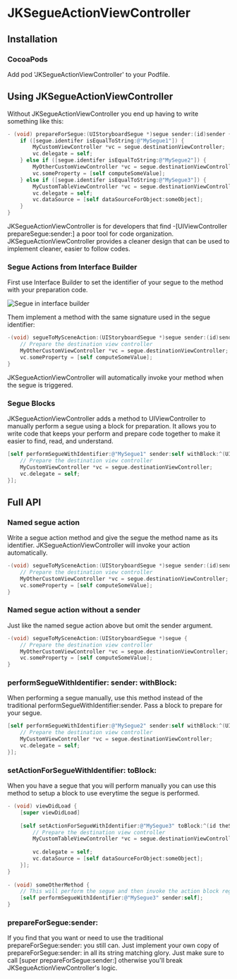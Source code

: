 # JKSegueActionViewController

## Installation
### CocoaPods

Add pod 'JKSegueActionViewController' to your Podfile.

## Using JKSegueActionViewController

Without JKSegueActionViewController you end up having to write something like this:

```objective-c
- (void) prepareForSegue:(UIStoryboardSegue *)segue sender:(id)sender {
	if ([segue.identifer isEqualToString:@"MySegue1"]) {
		MyCustomViewController *vc = segue.destinationViewController;
		vc.delegate = self;
	} else if ([segue.identifer isEqualToString:@"MySegue2"]) {
		MyOtherCustomViewController *vc = segue.destinationViewController;
		vc.someProperty = [self computeSomeValue];
	} else if ([segue.identifer isEqualToString:@"MySegue3"]) {
		MyCustomTableViewController *vc = segue.destinationViewController;
		vc.delegate = self;
		vc.dataSource = [self dataSourceForObject:someObject];
	}
}
```

JKSegueActionViewController is for developers that find -[UIViewController prepareSegue:sender:]
a poor tool for code organization.  JKSegueActionViewController provides a cleaner design that
can be used to implement cleaner, easier to follow codes.

### Segue Actions from Interface Builder

First use Interface Builder to set the identifier of your segue to the method with your preparation
code.

![Segue in interface builder](http://www.antipodalapps.com/wp-content/uploads/2013/05/Screen-Shot-2013-05-07-at-12.34.27-AM.png)

Them implement a method with the same signature used in the segue identifier:

```objective-c
-(void) segueToMySceneAction:(UIStoryboardSegue *)segue sender:(id)sender {
    // Prepare the destination view controller
    MyOtherCustomViewController *vc = segue.destinationViewController;
    vc.someProperty = [self computeSomeValue];
}
```

JKSegueActionViewController will automatically invoke your method when the segue is triggered.

### Segue Blocks

JKSegueActionViewController adds a method to UIViewController to manually perform a segue
using a block for preparation.  It allows you to write code that keeps your perform and
prepare code together to make it easier to find, read, and understand.

```objective-c
[self performSegueWithIdentifier:@"MySegue1" sender:self withBlock:^(UIStoryboardSegue *segue, id sender) {
    // Prepare the destination view controller
    MyCustomViewController *vc = segue.destinationViewController;
    vc.delegate = self;
}];
```

## Full API

### Named segue action

Write a segue action method and give the segue the method name as its identifier.
JKSegueActionViewController will invoke your action automatically.

```objective-c
-(void) segueToMySceneAction:(UIStoryboardSegue *)segue sender:(id)sender {
    // Prepare the destination view controller
    MyOtherCustomViewController *vc = segue.destinationViewController;
    vc.someProperty = [self computeSomeValue];
}
```

### Named segue action without a sender

Just like the named segue action above but omit the sender argument.

```objective-c
-(void) segueToMySceneAction:(UIStoryboardSegue *)segue {
    // Prepare the destination view controller
    MyOtherCustomViewController *vc = segue.destinationViewController;
    vc.someProperty = [self computeSomeValue];
}
```

### performSegueWithIdentifier: sender: withBlock:

When performing a segue manually, use this method instead of the
traditional performSegueWithIdentifier:sender.  Pass a block to prepare for your segue.

```objective-c
[self performSegueWithIdentifier:@"MySegue2" sender:self withBlock:^(UIStoryboardSegue *segue, id sender) {
    // Prepare the destination view controller
    MyCustomViewController *vc = segue.destinationViewController;
    vc.delegate = self;
}];
```

### setActionForSegueWithIdentifier: toBlock:

When you have a segue that you will perform manually you can use this method to setup a block
to use everytime the segue is performed.

```objective-c
- (void) viewDidLoad {
    [super viewDidLoad]
 
    [self setActionForSegueWithIdentifier:@"MySegue3" toBlock:^(id theSender) {
        // Prepare the destination view controller
        MyCustomTableViewController *vc = segue.destinationViewController;
 
        vc.delegate = self;
        vc.dataSource = [self dataSourceForObject:someObject];
    }];
}
 
- (void) someOtherMethod {
    // This will perform the segue and then invoke the action block registered in -viewDidLoad
    [self performSegueWithIdentifier:@"MySegue3" sender:self];
}
```

### prepareForSegue:sender:

If you find that you want or need to use the traditional prepareForSegue:sender: you still can.  Just
implement your own copy of prepareForSegue:sender: in all its string matching glory.  Just make sure
to call [super prepareForSegue:sender:] otherwise you'll break JKSegueActionViewController's logic.
